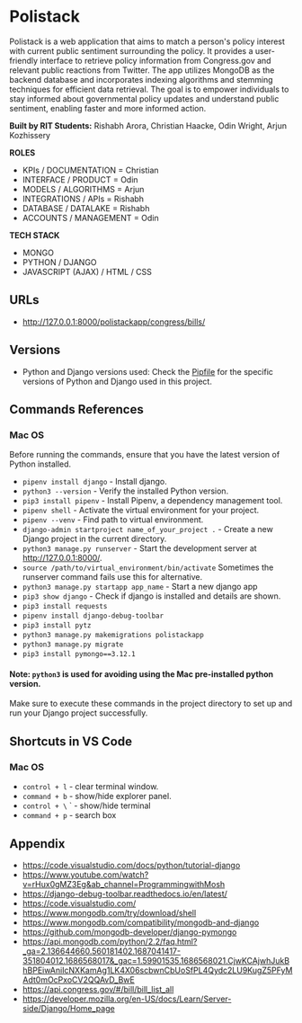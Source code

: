 # Polistack

Polistack is a web application that aims to match a person's policy interest with current public sentiment surrounding the policy. It provides a user-friendly interface to retrieve policy information from Congress.gov and relevant public reactions from Twitter. The app utilizes MongoDB as the backend database and incorporates indexing algorithms and stemming techniques for efficient data retrieval. The goal is to empower individuals to stay informed about governmental policy updates and understand public sentiment, enabling faster and more informed action.

**Built by RIT Students:** Rishabh Arora, Christian Haacke, Odin Wright, Arjun Kozhissery

**ROLES**
+ KPIs / DOCUMENTATION = Christian
+ INTERFACE / PRODUCT = Odin
+ MODELS / ALGORITHMS = Arjun
+ INTEGRATIONS / APIs = Rishabh
+ DATABASE / DATALAKE = Rishabh
+ ACCOUNTS / MANAGEMENT = Odin

**TECH STACK**
+ MONGO
+ PYTHON / DJANGO
+ JAVASCRIPT (AJAX) / HTML / CSS

## URLs
* http://127.0.0.1:8000/polistackapp/congress/bills/

## Versions

- Python and Django versions used: Check the [Pipfile](Pipfile) for the specific versions of Python and Django used in this project.

## Commands References

### Mac OS

Before running the commands, ensure that you have the latest version of Python installed.

* `pipenv install django` - Install django.
* `python3 --version` - Verify the installed Python version.
* `pip3 install pipenv` - Install Pipenv, a dependency management tool.
* `pipenv shell` - Activate the virtual environment for your project.
* `pipenv --venv` - Find path to virtual environment.
* `django-admin startproject name_of_your_project .` - Create a new Django project in the current directory.
* `python3 manage.py runserver` - Start the development server at http://127.0.0.1:8000/. 
* `source /path/to/virtual_environment/bin/activate` Sometimes the runserver command fails use this for alternative.
* `python3 manage.py startapp app_name` - Start a new django app
* `pip3 show django` - Check if django is installed and details are shown.
* `pip3 install requests`
* `pipenv install django-debug-toolbar`
* `pip3 install pytz`
* `python3 manage.py makemigrations polistackapp`
* `python3 manage.py migrate`
* `pip3 install pymongo==3.12.1`

#### Note: `python3` is used for avoiding using the Mac pre-installed python version.

Make sure to execute these commands in the project directory to set up and run your Django project successfully.


## Shortcuts in VS Code

### Mac OS
* `control + l` - clear terminal window.
* `command + b` - show/hide explorer panel.
* `control + \` ` -  show/hide terminal
* `command + p` - search box


## Appendix

* https://code.visualstudio.com/docs/python/tutorial-django
* https://www.youtube.com/watch?v=rHux0gMZ3Eg&ab_channel=ProgrammingwithMosh
* https://django-debug-toolbar.readthedocs.io/en/latest/
* https://code.visualstudio.com/
* https://www.mongodb.com/try/download/shell
* https://www.mongodb.com/compatibility/mongodb-and-django
* https://github.com/mongodb-developer/django-pymongo
* https://api.mongodb.com/python/2.2/faq.html?_ga=2.136644660.560181402.1687041417-351804012.1686568017&_gac=1.59901535.1686568021.CjwKCAjwhJukBhBPEiwAniIcNXKamAg1LK4X06scbwnCbUoSfPL4Qydc2LU9KugZ5PFyMAdt0mOcPxoCV2QQAvD_BwE
* https://api.congress.gov/#/bill/bill_list_all
* https://developer.mozilla.org/en-US/docs/Learn/Server-side/Django/Home_page
